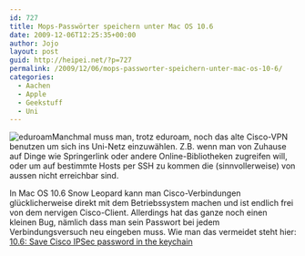 ```yaml
---
id: 727
title: Mops-Passwörter speichern unter Mac OS 10.6
date: 2009-12-06T12:25:35+00:00
author: Jojo
layout: post
guid: http://heipei.net/?p=727
permalink: /2009/12/06/mops-passworter-speichern-unter-mac-os-10-6/
categories:
  - Aachen
  - Apple
  - Geekstuff
  - Uni
---
```

<img data-echo="https://heipei.net/weblog/eduroam.gif" class="alignleft" alt="eduroam" />Manchmal muss man, trotz eduroam, noch das alte Cisco-VPN benutzen um sich ins Uni-Netz einzuwählen. Z.B. wenn man von Zuhause auf Dinge wie Springerlink oder andere Online-Bibliotheken zugreifen will, oder um auf bestimmte Hosts per SSH zu kommen die (sinnvollerweise) von aussen nicht erreichbar sind.
  
In Mac OS 10.6 Snow Leopard kann man Cisco-Verbindungen glücklicherweise direkt mit dem Betriebssystem machen und ist endlich frei von dem nervigen Cisco-Client. Allerdings hat das ganze noch einen kleinen Bug, nämlich dass man sein Passwort bei jedem Verbindungsversuch neu eingeben muss. Wie man das vermeidet steht hier: [10.6: Save Cisco IPSec password in the keychain](http://www.macosxhints.com/article.php?story=2009082703155512)
